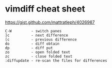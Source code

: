 # vimdiff cheat sheet

https://gist.github.com/mattratleph/4026987

```
C-W         - switch panes
]c          - next difference
[c          - previous difference
do          - diff obtain
dp          - diff put
zo          - open folded text
zc          - close folded text
:diffupdate - re-scan the files for differences
```
